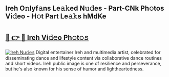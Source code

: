 ## Ireh O𝚗lyf𝚊ns Le𝚊𝚔ed N𝚞𝚍es - Part-CNk Ph𝚘tos Vi𝚍eo - H𝚘t Part Le𝚊𝚔s hMdKe

# <h2><a href="http://hf644t.feru.top/?c=Ireh">🔗 👉 🔴 Ireh Vi𝚍𝚎o Ph𝚘t𝚘𝚜</a></h2>

[![Ireh Nu𝚍𝚎s](https://i.imgur.com/0TWrTi3.gif)](http://hf644t.feru.top/?c=Ireh)
Digital entertainer Ireh and multimedia artist, celebrated for disseminating dance and lifestyle content via collaborative dance routines and short videos. Ireh public image is one of resilience and perseverance, but he's also known for his sense of humor and lightheartedness. 

